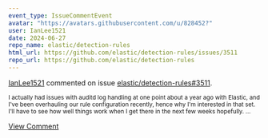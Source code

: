 ```yaml
---
event_type: IssueCommentEvent
avatar: "https://avatars.githubusercontent.com/u/828452?"
user: IanLee1521
date: 2024-06-27
repo_name: elastic/detection-rules
html_url: https://github.com/elastic/detection-rules/issues/3511
repo_url: https://github.com/elastic/detection-rules
---
```


<a href='https://github.com/IanLee1521' target='_blank'>IanLee1521</a> commented on issue <a href='https://github.com/elastic/detection-rules/issues/3511' target='_blank'>elastic/detection-rules#3511</a>.

<small>I actually had issues with auditd log handling at one point about a year ago with Elastic, and I've been overhauling our rule configuration recently, hence why I'm interested in that set. I'll have to see how well things work when I get there in the next few weeks hopefully....</small>

<a href='https://github.com/elastic/detection-rules/issues/3511' target='_blank'>View Comment</a>